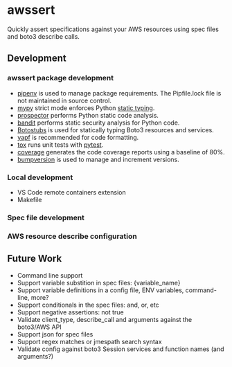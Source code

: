# awssert

Quickly assert specifications against your AWS resources using spec files and boto3 describe calls.

## Development

### awssert package development
* [pipenv](https://docs.pipenv.org/en/latest/ "Documentation for the Pipenv package manager.") is used to manage package requirements. The Pipfile.lock file is not maintained in source control.
* [mypy](http://mypy-lang.org/ "Documentation for mypy static type checker for Python.") strict mode enforces Python [static typing](https://docs.python.org/3/library/typing.html "Documentation for Python 3 static typing.").
* [prospector](https://prospector.readthedocs.io/en/master/ "Documentation for the Prospector Python static analysis tool.") performs Python static code analysis.
* [bandit](https://github.com/PyCQA/bandit "The main Github page for bandit.") performs static security analysis for Python code.
* [Botostubs](https://github.com/jeshan/botostubs "The main Github page for jeshan's botostubs.") is used for statically typing Boto3 resources and services.
* [yapf](https://github.com/google/yapf "The main Github page for yapf.") is recommended for code formatting.
* [tox](https://tox.readthedocs.io/en/latest/ "Documentation for tox automated and standardized testing for Python.") runs unit tests with [pytest](https://docs.pytest.org/en/latest/ "Documentation for pytest unit testing framework.").
* [coverage](https://coverage.readthedocs.io/en/v4.5.x/ "Documentation for Coverage.py code coverage tool for Python.") generates the code coverage reports using a baseline of 80%.
* [bumpversion](https://github.com/peritus/bumpversion "The main Github page for bumpversion.") is used to manage and increment versions.

### Local development
* VS Code remote containers extension
* Makefile

### Spec file development

### AWS resource describe configuration

## Future Work
* Command line support
* Support variable substition in spec files: {variable_name}
* Support variable definitions in a config file, ENV variables, command-line, more?
* Support conditionals in the spec files: and, or, etc
* Support negative assertions: not true
* Validate client_type, describe_call and arguments against the boto3/AWS API
* Support json for spec files
* Support regex matches or jmespath search syntax
* Validate config against boto3 Session services and function names (and arguments?)